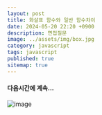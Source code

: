 ```yaml
---
layout: post
title: 화살표 함수와 일반 함수차이
date: 2024-05-20 22:20 +0900
description: 면접질문
image: ../assets/img/box.jpg
category: javascript
tags: javascript 
published: true
sitemap: true
---
```




#### 다음시간에 계속...
![image](https://github.com/nicejmp1/nicejmp1.github.io/assets/163364733/90a41f22-19d3-4d17-b649-016d5880fa98)